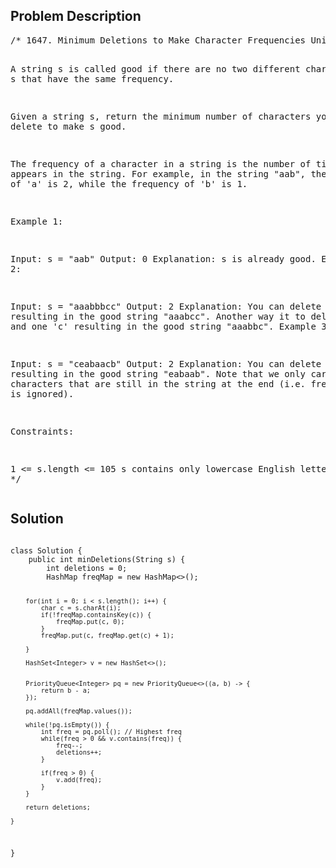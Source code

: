 <!--
<style>
  body { font-family: Arial, sans-serif; }
  .container { max-width: 744px; margin: 0 auto; padding: 10px; }
  .comment-block { background-color: #f9f9f9; padding: 10px; border-left: 5px solid #ccc; max-width: 100%; margin: 20px auto; overflow-wrap: break-word; white-space: pre-wrap; }
  .code-block { background-color: #f4f4f4; padding: 10px; border: 1px solid #ddd; max-width: 100%; margin: 20px auto; overflow-wrap: break-word; white-space: pre-wrap; }
</style>
-->

<div class='container'>
<h2>Problem Description</h2>
<div class='comment-block'>
<pre>
/* 1647. Minimum Deletions to Make Character Frequencies Unique

A string s is called good if there are no two different characters 
in s that have the same frequency.

Given a string s, return the minimum number of characters you need 
to delete to make s good.

The frequency of a character in a string is the number of times it 
appears in the string. For example, in the string "aab", the frequency 
of 'a' is 2, while the frequency of 'b' is 1.

 

Example 1:

Input: s = "aab"
Output: 0
Explanation: s is already good.
Example 2:

Input: s = "aaabbbcc"
Output: 2
Explanation: You can delete two 'b's resulting in the good string "aaabcc".
Another way it to delete one 'b' and one 'c' resulting in the good string "aaabbc".
Example 3:

Input: s = "ceabaacb"
Output: 2
Explanation: You can delete both 'c's resulting in the good string "eabaab".
Note that we only care about characters that are still in the string at the end
 (i.e. frequency of 0 is ignored).
 

Constraints:

1 <= s.length <= 105
s contains only lowercase English letters.
*/
</pre>
</div>

<h2>Solution</h2>
<div class='code-block'>
<pre><code class='language-java'>
class Solution {
    public int minDeletions(String s) {
        int deletions = 0;
        HashMap<Character, Integer> freqMap = new HashMap<>();

        for(int i = 0; i < s.length(); i++) {
            char c = s.charAt(i);
            if(!freqMap.containsKey(c)) {
                freqMap.put(c, 0);
            }
            freqMap.put(c, freqMap.get(c) + 1);

        }

        HashSet<Integer> v = new HashSet<>();


        PriorityQueue<Integer> pq = new PriorityQueue<>((a, b) -> {
            return b - a;
        });

        pq.addAll(freqMap.values());

        while(!pq.isEmpty()) {
            int freq = pq.poll(); // Highest freq
            while(freq > 0 && v.contains(freq)) {
                freq--;
                deletions++;
            }

            if(freq > 0) {
                v.add(freq);
            }
        }

        return deletions;
        
    }
}
</code></pre>
</div>
</div>

